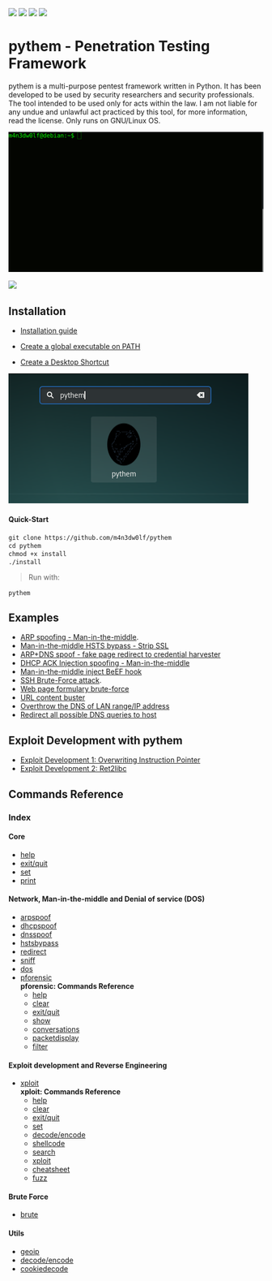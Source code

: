 ![](https://img.shields.io/badge/version-v0.7.3-yellow.svg)
![](https://img.shields.io/badge/python-2.7-blue.svg)
![](https://img.shields.io/badge/OS-GNU%2FLinux-000000.svg)
[![](https://img.shields.io/badge/donate-bitcoin-orange.svg)](https://blockchain.info/address/1Eggia3JXwWiR4mkVqztionNUfs2N3ghAd)


# pythem - Penetration Testing Framework

pythem is a multi-purpose pentest framework written in Python. It has been developed to be used by security researchers and security professionals. The tool intended to be used only for acts within the law. I am not liable for any undue and unlawful act practiced by this tool, for more information, read the license. Only runs on GNU/Linux OS.

![](config/pythem.gif)

[![](https://img.shields.io/badge/%20wiki--grey.svg)](https://github.com/m4n3dw0lf/pythem/wiki)
## Installation

- [Installation guide](https://github.com/m4n3dw0lf/pythem/wiki/Installation#installation)

- [Create a global executable on PATH](https://github.com/m4n3dw0lf/pythem/wiki/Installation#create-a-global-executable-on-path)

- [Create a Desktop Shortcut](https://github.com/m4n3dw0lf/pythem/wiki/Installation#create-a-desktop-shortcut)

![](config/desktopicon-wiki.png)

#### Quick-Start
```
git clone https://github.com/m4n3dw0lf/pythem
cd pythem
chmod +x install
./install
```
> Run with:
```
pythem
```

## Examples

- [ARP spoofing - Man-in-the-middle](https://github.com/m4n3dw0lf/pythem/wiki/Examples#arp-spoofing---man-in-the-middle).
- [Man-in-the-middle HSTS bypass - Strip SSL](https://github.com/m4n3dw0lf/pythem/wiki/Examples#man-in-the-middle-hsts-bypass---strip-ssl)
- [ARP+DNS spoof - fake page redirect to credential harvester](https://github.com/m4n3dw0lf/pythem/wiki/Examples#arpdns-spoof---fake-page-redirect-to-credential-harvester)
- [DHCP ACK Injection spoofing - Man-in-the-middle](https://github.com/m4n3dw0lf/pythem/wiki/Examples#man-in-the-middle-dhcp-spoofing---dhcp-ack-injection)
- [Man-in-the-middle inject BeEF hook](https://github.com/m4n3dw0lf/pythem/wiki/Examples#inject-beef-hook)
- [SSH Brute-Force attack](https://github.com/m4n3dw0lf/pythem/wiki/Examples#ssh-brute-force-attack).
- [Web page formulary brute-force](https://github.com/m4n3dw0lf/pythem/wiki/Examples#web-page-formulary-brute-force)
- [URL content buster](https://github.com/m4n3dw0lf/pythem/wiki/Examples#url-content-buster)
- [Overthrow the DNS of LAN range/IP address](https://github.com/m4n3dw0lf/pythem/wiki/Examples#overthrow-the-dns-of-lan-rangeip-address)
- [Redirect all possible DNS queries to host](https://github.com/m4n3dw0lf/pythem/wiki/Examples#redirect-all-possible-dns-queries-to-host)

## Exploit Development with pythem

- [Exploit Development 1: Overwriting Instruction Pointer](https://github.com/m4n3dw0lf/pythem/wiki/Exploit-development#exploit-development-1-overwriting-instruction-pointer)
- [Exploit Development 2: Ret2libc](https://github.com/m4n3dw0lf/pythem/wiki/Exploit-development#exploit-development-2-ret2libc)

## Commands Reference

### Index

#### Core
  - [help](https://github.com/m4n3dw0lf/pythem/wiki/Commands-Reference#help)
  - [exit/quit](https://github.com/m4n3dw0lf/pythem/wiki/Commands-Reference#exitquit)
  - [set](https://github.com/m4n3dw0lf/pythem/wiki/Commands-Reference#set)
  - [print](https://github.com/m4n3dw0lf/pythem/wiki/Commands-Reference#print)

#### Network, Man-in-the-middle and Denial of service (DOS)<br>
  - [arpspoof](https://github.com/m4n3dw0lf/pythem/wiki/Commands-Reference#arpspoof)
  - [dhcpspoof](https://github.com/m4n3dw0lf/pythem/wiki/Commands-Reference#dhcpspoof)
  - [dnsspoof](https://github.com/m4n3dw0lf/pythem/wiki/Commands-Reference#dnsspoof)
  - [hstsbypass](https://github.com/m4n3dw0lf/pythem/wiki/Commands-Reference#hstsbypass)
  - [redirect](https://github.com/m4n3dw0lf/pythem/wiki/Commands-Reference#redirect)
  - [sniff](https://github.com/m4n3dw0lf/pythem/wiki/Commands-Reference#sniff)
  - [dos](https://github.com/m4n3dw0lf/pythem/wiki/Commands-Reference#dos)
  - [pforensic](https://github.com/m4n3dw0lf/pythem/wiki/Commands-Reference#pforensic)
    <br>**pforensic: Commands Reference**<br>
    - [help](https://github.com/m4n3dw0lf/pythem/wiki/Commands-Reference#help-1)
    - [clear](https://github.com/m4n3dw0lf/pythem/wiki/Commands-Reference#clear)
    - [exit/quit](https://github.com/m4n3dw0lf/pythem/wiki/Commands-Reference#exitquit-1)
    - [show](https://github.com/m4n3dw0lf/pythem/wiki/Commands-Reference#show)
    - [conversations](https://github.com/m4n3dw0lf/pythem/wiki/Commands-Reference#conversations)
    - [packetdisplay](https://github.com/m4n3dw0lf/pythem/wiki/Commands-Reference#packetdisplay-num)
    - [filter](https://github.com/m4n3dw0lf/pythem/wiki/Commands-Reference#filter-stringlayer)

#### Exploit development and Reverse Engineering<br>
  - [xploit](https://github.com/m4n3dw0lf/pythem/wiki/Commands-Reference#xploit)
    <br>**xploit: Commands Reference**<br>
    - [help](https://github.com/m4n3dw0lf/pythem/wiki/Commands-Reference#help-2)
    - [clear](https://github.com/m4n3dw0lf/pythem/wiki/Commands-Reference#clear-1)
    - [exit/quit](https://github.com/m4n3dw0lf/pythem/wiki/Commands-Reference#exitquit-2)
    - [set](https://github.com/m4n3dw0lf/pythem/wiki/Commands-Reference#set-1)
    - [decode/encode](https://github.com/m4n3dw0lf/pythem/wiki/Commands-Reference#decodeencode)
    - [shellcode](https://github.com/m4n3dw0lf/pythem/wiki/Commands-Reference#shellcode)
    - [search](https://github.com/m4n3dw0lf/pythem/wiki/Commands-Reference#search)
    - [xploit](https://github.com/m4n3dw0lf/pythem/wiki/Commands-Reference#xploit-1)
    - [cheatsheet](https://github.com/m4n3dw0lf/pythem/wiki/Commands-Reference#cheatsheet)
    - [fuzz](https://github.com/m4n3dw0lf/pythem/wiki/Commands-Reference#fuzz)
#### Brute Force<br>
  - [brute](https://github.com/m4n3dw0lf/pythem/wiki/Commands-Reference#brute)

#### Utils<br>
  - [geoip](https://github.com/m4n3dw0lf/pythem/wiki/Commands-Reference#geoip)
  - [decode/encode](https://github.com/m4n3dw0lf/pythem/wiki/Commands-Reference#decodeencode-1)
  - [cookiedecode](https://github.com/m4n3dw0lf/pythem/wiki/Commands-Reference#cookiedecode)

